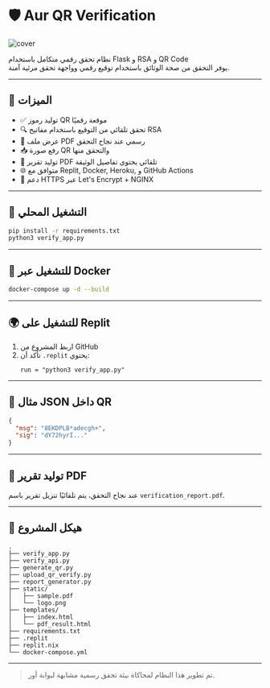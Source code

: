 
# 🛡 Aur QR Verification

![cover](A_digital_graphic_displays_a_cover_image_for_a_sof.png)

نظام تحقق رقمي متكامل باستخدام Flask و RSA و QR Code  
يوفر التحقق من صحة الوثائق باستخدام توقيع رقمي وواجهة تحقق مرئية آمنة.

---

## 🚀 الميزات

- ✅ توليد رموز QR موقعة رقميًا
- 🔍 تحقق تلقائي من التوقيع باستخدام مفاتيح RSA
- 📄 عرض ملف PDF رسمي عند نجاح التحقق
- 📥 رفع صورة QR والتحقق منها
- 🧾 توليد تقرير PDF تلقائي يحتوي تفاصيل الوثيقة
- 🌐 متوافق مع Replit, Docker, Heroku, و GitHub Actions
- 🔐 دعم HTTPS عبر Let's Encrypt + NGINX

---

## 🧪 التشغيل المحلي

```bash
pip install -r requirements.txt
python3 verify_app.py
```

---

## 🐳 للتشغيل عبر Docker

```bash
docker-compose up -d --build
```

---

## 🌍 للتشغيل على Replit

1. اربط المشروع من GitHub
2. تأكد أن `.replit` يحتوي:
   ```
   run = "python3 verify_app.py"
   ```

---

## 📄 مثال JSON داخل QR

```json
{
  "msg": "8EKDPLB*adecgh+",
  "sig": "dY72hyrI..."
}
```

---

## 📝 توليد تقرير PDF

عند نجاح التحقق، يتم تلقائيًا تنزيل تقرير باسم `verification_report.pdf`.

---

## 📁 هيكل المشروع

```
.
├── verify_app.py
├── verify_api.py
├── generate_qr.py
├── upload_qr_verify.py
├── report_generator.py
├── static/
│   ├── sample.pdf
│   └── logo.png
├── templates/
│   ├── index.html
│   └── pdf_result.html
├── requirements.txt
├── .replit
├── replit.nix
└── docker-compose.yml
```

---

> تم تطوير هذا النظام لمحاكاة بيئة تحقق رسمية مشابهة لبوابة أور.

